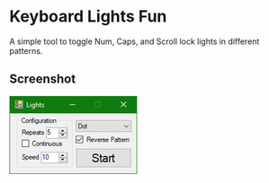 # Keyboard Lights Fun

A simple tool to toggle Num, Caps, and Scroll lock lights in different patterns.

## Screenshot

![screenshot](media/screenshot.png)
